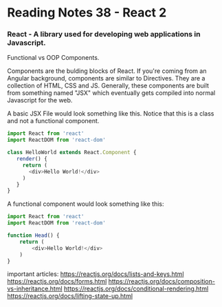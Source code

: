 # Reading Notes 38 - React 2

### React - A library used for developing web applications in Javascript.

Functional vs  OOP Components.

Components are the bulding blocks of React. If you're coming from an Angular background, components are similar to Directives. They are a collection of HTML, CSS and JS. Generally, these components are built from something named "JSX" which eventually gets compiled into normal Javascript for the web.

A basic JSX File would look something like this. Notice that this is a class and not a functional component.

``` js
import React from 'react'
import ReactDOM from 'react-dom'

class HelloWorld extends React.Component {
   render() {
     return (
       <div>Hello World!</div>
     )
   }
}
```

A functional component would look something like this:

``` js
import React from 'react'
import ReactDOM from 'react-dom'

function Head() {
    return (
        <div>Hello World!</div>
    )
}
```

important articles: https://reactjs.org/docs/lists-and-keys.html
https://reactjs.org/docs/forms.html
https://reactjs.org/docs/composition-vs-inheritance.html
https://reactjs.org/docs/conditional-rendering.html
https://reactjs.org/docs/lifting-state-up.html